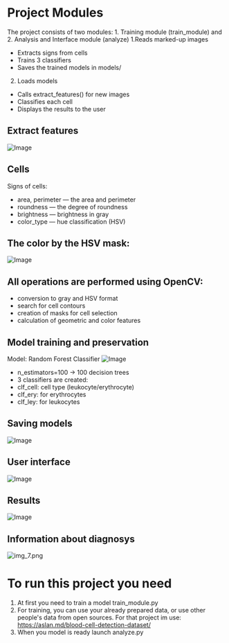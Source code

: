 # Project Modules
The project consists of two modules: 1. Training module (train_module) and 2. Analysis and Interface module (analyze)
1.Reads marked-up images
- Extracts signs from cells
- Trains 3 classifiers
- Saves the trained models in models/
2. Loads models
- Calls extract_features() for new images
- Classifies each cell
- Displays the results to the user
## Extract features
![Image](https://github.com/user-attachments/assets/0389d583-a390-4576-a2d2-62c58bbe6c2b)

## Cells 
Signs of cells:

- area, perimeter — the area and perimeter
- roundness — the degree of roundness
- brightness — brightness in gray
- color_type — hue classification (HSV)

## The color by the HSV mask:
![Image](https://github.com/user-attachments/assets/c4e10497-bf9d-4a46-9c70-158b83ba2943)

## All operations are performed using OpenCV:

- conversion to gray and HSV format
- search for cell contours
- creation of masks for cell selection
- calculation of geometric and color features

## Model training and preservation
Model: Random Forest Classifier
![Image](https://github.com/user-attachments/assets/724c2895-13cc-46b9-b132-078b0061169c)

- n_estimators=100 → 100 decision trees
- 3 classifiers are created:
- clf_cell: cell type (leukocyte/erythrocyte)
- clf_ery: for erythrocytes
- clf_ley: for leukocytes

## Saving models
![Image](https://github.com/user-attachments/assets/741e1863-7a8b-41ae-9d9d-a5b4740f97ad)

## User interface
![Image](https://github.com/user-attachments/assets/d85f6b35-0549-4452-add1-50f7983a67b5)

## Results
![Image](https://github.com/user-attachments/assets/09cfe912-2c05-47ed-b6c9-7fe1bfc73913)
## Information about diagnosys 
![img_7.png](img_7.png)

# To run this project you need
1. At first you need to train a model train_module.py
2. For training, you can use your already prepared data, or use other people's data from open sources. For that project im use: https://aslan.md/blood-cell-detection-dataset/
3. When you model is ready launch analyze.py
